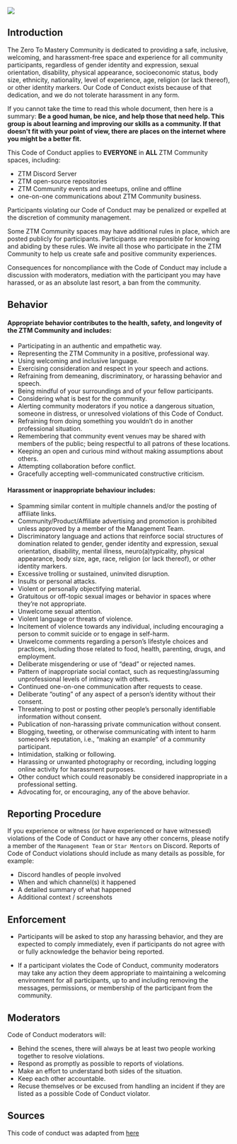 ![](https://media.discordapp.net/attachments/635782799017771008/708029710814412871/ZTMCC.png)

## Introduction
The Zero To Mastery Community is dedicated to providing a safe, inclusive, welcoming, and harassment-free space and experience for all community participants, regardless of gender identity and expression, sexual orientation, disability, physical appearance, socioeconomic status, body size, ethnicity, nationality, level of experience, age, religion (or lack thereof), or other identity markers. Our Code of Conduct exists because of that dedication, and we do not tolerate harassment in any form.

If you cannot take the time to read this whole document, then here is a summary: **Be a good human, be nice, and help those that need help. This group is about learning and improving our skills as a community. If that doesn't fit with your point of view, there are places on the internet where you might be a better fit.**

This Code of Conduct applies to __**EVERYONE**__ in **ALL** ZTM Community spaces, including:
 - ZTM Discord Server
 - ZTM open-source repositories
 - ZTM Community events and meetups, online and offline
 - one-on-one communications about ZTM Community business.

 Participants violating our Code of Conduct may be penalized or expelled at the discretion of community management.

Some ZTM Community spaces may have additional rules in place, which are posted publicly for participants. Participants are responsible for knowing and abiding by these rules. We invite all those who participate in the ZTM Community to help us create safe and positive community experiences.

Consequences for noncompliance with the Code of Conduct may include a discussion with moderators, mediation with the participant you may have harassed, or as an absolute last resort, a ban from the community.

## Behavior
#### Appropriate behavior contributes to the health, safety, and longevity of the ZTM Community and includes:
 - Participating in an authentic and empathetic way.
 - Representing the ZTM Community in a positive, professional way.
 - Using welcoming and inclusive language.
 - Exercising consideration and respect in your speech and actions.
 - Refraining from demeaning, discriminatory, or harassing behavior and speech.
 - Being mindful of your surroundings and of your fellow participants.
 - Considering what is best for the community.
 - Alerting community moderators if you notice a dangerous situation, someone in distress, or unresolved violations of this Code of Conduct.
 - Refraining from doing something you wouldn’t do in another professional situation.
 - Remembering that community event venues may be shared with members of the public; being respectful to all patrons of these locations.
 - Keeping an open and curious mind without making assumptions about others.
 - Attempting collaboration before conflict.
 - Gracefully accepting well-communicated constructive criticism.

#### Harassment or inappropriate behaviour includes:
 - Spamming similar content in multiple channels and/or the posting of affiliate links.
 - Community/Product/Affiliate advertising and promotion is prohibited unless approved by a member of the Management Team.
 - Discriminatory language and actions that reinforce social structures of domination related to gender, gender identity and expression, sexual orientation, disability, mental illness, neuro(a)typicality, physical appearance, body size, age, race, religion (or lack thereof), or other identity markers.
 - Excessive trolling or sustained, uninvited disruption.
 - Insults or personal attacks.
 - Violent or personally objectifying material.
 - Gratuitous or off-topic sexual images or behavior in spaces where they’re not appropriate.
 - Unwelcome sexual attention.
 - Violent language or threats of violence.
 - Incitement of violence towards any individual, including encouraging a person to commit suicide or to engage in self-harm.
 - Unwelcome comments regarding a person’s lifestyle choices and practices, including those related to food, health, parenting, drugs, and employment.
 - Deliberate misgendering or use of “dead” or rejected names.
 - Pattern of inappropriate social contact, such as requesting/assuming unprofessional levels of intimacy with others.
 - Continued one-on-one communication after requests to cease.
 - Deliberate “outing” of any aspect of a person’s identity without their consent.
 - Threatening to post or posting other people’s personally identifiable information without consent.
 - Publication of non-harassing private communication without consent.
 - Blogging, tweeting, or otherwise communicating with intent to harm someone’s reputation, i.e., “making an example” of a community participant.
 - Intimidation, stalking or following.
 - Harassing or unwanted photography or recording, including logging online activity for harassment purposes.
 - Other conduct which could reasonably be considered inappropriate in a professional setting.
 - Advocating for, or encouraging, any of the above behavior.

 ## Reporting Procedure
 If you experience or witness (or have experienced or have witnessed) violations of the Code of Conduct or have any other concerns, please notify a member of the `Management Team` or `Star Mentors` on Discord. Reports of Code of Conduct violations should include as many details as possible, for example:
 - Discord handles of people involved
 - When and which channel(s) it happened
 - A detailed summary of what happened
 - Additional context / screenshots

## Enforcement
 - Participants will be asked to stop any harassing behavior, and they are expected to comply immediately, even if participants do not agree with or fully acknowledge the behavior being reported.

 - If a participant violates the Code of Conduct, community moderators may take any action they deem appropriate to maintaining a welcoming environment for all participants, up to and including removing the messages, permissions, or membership of the participant from the community.

## Moderators
Code of Conduct moderators will:
 - Behind the scenes, there will always be at least two people working together to resolve violations.
 - Respond as promptly as possible to reports of violations.
 - Make an effort to understand both sides of the situation.
 - Keep each other accountable.
 - Recuse themselves or be excused from handling an incident if they are listed as a possible Code of Conduct violator.



 ## Sources
 This code of conduct was adapted from [here](https://github.com/keen/community-code-of-conduct/blob/master/long-form-code-of-conduct.md)

